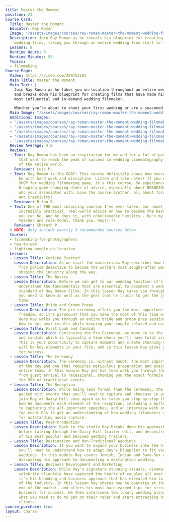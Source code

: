```yaml
---
title: Master the Moment
position: 21
Course Card:
  Title: Master the Moment
  Educator: Ray Roman
  Image: "/assets/images/courses/ray-roman-master-the-moment-wedding-filmmaking-masterclass/ray-roman-master-the-moment-wedding-filmmaking-masterclass.jpg"
  Description: Join Ray Roman as he reveals his blueprint for creating world-class
    wedding films, taking you through an entire wedding from start to finish.
  Lessons: 9
  Runtime Hours: 3
  Runtime Minutes: 53
  Topics:
  - filmmaking
Course Page:
  Video: https://vimeo.com/399753181
  Main Title: Master the Moment
  Main Text: |-
    Join Ray Roman as he takes you on-location throughout an entire wedding
    and breaks down his blueprint for creating films that have made him the world's
    most influential and in-demand wedding filmmaker.

    Whether you’re about to shoot your first wedding or are a seasoned professional that wants a behind-the-curtain look at how it's done at the very highest level, this masterclass is a must-see.
  Main Image: "/assets/images/courses/ray-roman-master-the-moment-wedding-filmmaking-masterclass/ray-roman-master-the-moment-wedding-filmmaking-masterclass-1.jpg"
  Additional Images:
  - "/assets/images/courses/ray-roman-master-the-moment-wedding-filmmaking-masterclass/ray-roman-master-the-moment-wedding-filmmaking-masterclass-2.jpg"
  - "/assets/images/courses/ray-roman-master-the-moment-wedding-filmmaking-masterclass/ray-roman-master-the-moment-wedding-filmmaking-masterclass-3.jpg"
  - "/assets/images/courses/ray-roman-master-the-moment-wedding-filmmaking-masterclass/ray-roman-master-the-moment-wedding-filmmaking-masterclass-4.jpg"
  - "/assets/images/courses/ray-roman-master-the-moment-wedding-filmmaking-masterclass/ray-roman-master-the-moment-wedding-filmmaking-masterclass-5.jpg"
  - "/assets/images/courses/ray-roman-master-the-moment-wedding-filmmaking-masterclass/ray-roman-master-the-moment-wedding-filmmaking-masterclass-6.jpg"
  Review Average: 4.8
  Reviews:
  - Text: Ray Roman has been an inspiration for me and for a lot of people out there
      that want to reach the peak of success in wedding cinematography. The best course
      of the entire world.
    Reviewer: Luis M.
  - Text: Ray Roman is the GOAT! This course definitely shows how successful you can
      be with hard work and discipline. Listen and take notes! If you need a ONE STOP
      SHOP for wedding filmmaking game, itʻs this course. So experienced and knowledgeable.
      Dropping game changing dimes of advice, especially about BRANDING YOURSELF and
      who your associated with. Love the course brother, all about focus, perspective
      and creativity!
    Reviewer: Brian B.
  - Text: One of THE most inspiring courses I've ever taken, bar none!! Ray offers
      incredibly practical, real-world advice on how to become the best film-maker
      you can be. And he does it, with unbelievable humility - he's my new favorite
      teacher and role-model. Thank you, Ray!!!!!
    Reviewer: Sharath P.
  # NOTE: Only include exactly 3 recommended courses below
  Courses:
  - filmmaking-for-photographers
  - how-to-wow
  - lighting-people-on-location
  Lessons:
  - Lesson Title: Getting Started
    Lesson Description: As we start the masterclass Ray describes how he transitioned
      from police detective to become the world's most sought-after wedding filmmaker,
      shaping the industry along the way.
  - Lesson Title: The Basics
    Lesson Description: Before we can get to our wedding location it's important to
      understand the fundamentals that are essential to document a wedding to the
      standard of Ray Roman Films. In this lesson Ray takes you through the basics
      you need to know as well as the gear that he trusts to get the job done every
      time.
  - Lesson Title: Bride and Groom Preps
    Lesson Description: The pre-ceremony offers you the most opportunity for creative
      freedom, so it's paramount that you make the most of this time with the couple.
      Here Ray walks you through an entire bride and groom prep session, showing you
      how to get best results while keeping your couple relaxed and natural.
  - Lesson Title: First Look and Candids
    Lesson Description: Continuing the Pre-Ceremony, we move on to the first look
      and candids which is typically a time where you'll have total creative control.
      This is your opportunity to capture moments and create stunning visuals that
      will be key elements in your film, and in this lesson Ray gives you his formula
      for success.
  - Lesson Title: The Ceremony
    Lesson Description: The ceremony is, without doubt, the most important element
      of the day and one that requires meticulous preparation and execution from the
      entire team. In this module Ray and his team walk you through the entire ceremony
      from guest arrival to recessional, showing you the exact formula that they use
      for 99% of traditional events.
  - Lesson Title: The Reception
    Lesson Description: While being less formal than the ceremony, the reception is
      packed with events that you'll need to capture and showcase in your film. We
      join Ray at Daisy Hill once again as he takes you step-by-step through exactly
      how he documents each element of the reception, including a bulletproof approach
      to capturing the all-important speeches, and an interview with one of the US's
      top event DJs to get an understanding of how wedding filmmakers can best collaborate
      for outstanding audio capture.
  - Lesson Title: Post-Production
    Lesson Description: Back in the studio Ray breaks down his approach to edits,
      before talking through the Daisy Hill trailer edit, and deconstructing some
      of his most popular and beloved wedding trailers.
  - Lesson Title: Destination and Non-Traditional Weddings
    Lesson Description: If you want to expand your business into the high-end arena
      you'll need to understand how to adapt Ray's blueprint to fit varying cultural
      weddings. In this module Ray covers Jewish, Indian and Same-Sex weddings, before
      discussing his approach to documenting a destination wedding.
  - Lesson Title: Business Development and Marketing
    Lesson Description: While Ray's signature stunning visuals, cinematic edits and
      celebrity clientele have captured the hearts of couples all over the globe,
      it's his branding and business approach that has elevated him to the very top
      of the industry. In this lesson Ray shares how he operates at the most lucrative
      end of the market, and offers his most hard-earned tips for streamlining your
      business for success. He then interviews two luxury wedding planners to discover
      what you need to do to get on their radar and start attracting high-end wedding
      clients.
course_purchase: true
layout: course
---
```


